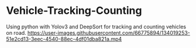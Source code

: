 # Vehicle-Tracking-Counting
Using python with Yolov3 and DeepSort for tracking and counting vehicles on road.
https://user-images.githubusercontent.com/66775894/134019253-51e2cd13-3eec-4540-88ec-4df01dba821a.mp4
